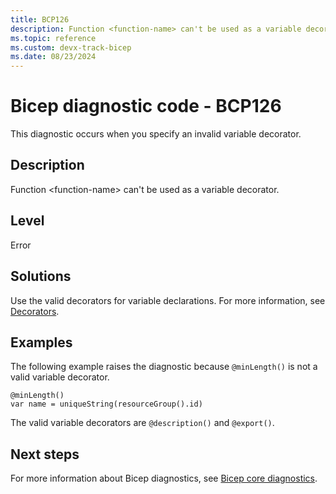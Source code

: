 ```yaml
---
title: BCP126
description: Function <function-name> can't be used as a variable decorator.
ms.topic: reference
ms.custom: devx-track-bicep
ms.date: 08/23/2024
---
```


# Bicep diagnostic code - BCP126

This diagnostic occurs when you specify an invalid variable decorator.

## Description

Function \<function-name> can't be used as a variable decorator.

## Level

Error

## Solutions

Use the valid decorators for variable declarations. For more information, see [Decorators](../variables.md#use-decorators).

## Examples

The following example raises the diagnostic because `@minLength()` is not a valid variable decorator.

```bicep
@minLength()
var name = uniqueString(resourceGroup().id)
```

The valid variable decorators are `@description()` and `@export()`.  

## Next steps

For more information about Bicep diagnostics, see [Bicep core diagnostics](../bicep-core-diagnostics.md).
